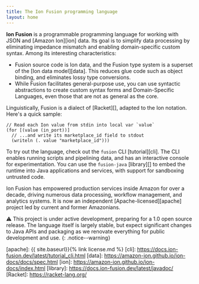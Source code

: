 ```yaml
---
title: The Ion Fusion programming language
layout: home
---
```


**Ion Fusion** is a programmable programming language for working with JSON and [Amazon Ion][ion]
data. Its goal is to simplify data processing by eliminating impedance mismatch and enabling
domain-specific custom syntax. Among its interesting characteristics:

* Fusion source code is Ion data, and the Fusion type system is a superset of the
  [Ion data model][data]. This reduces glue code such as object binding, and eliminates lossy type
  conversions.
* While Fusion facilitates general-purpose use, you can use syntactic abstractions to create custom
  syntax forms and Domain-Specific Languages, even those that are not as general as the core.

Linguistically, Fusion is a dialect of [Racket][], adapted to the Ion notation. Here's a quick
sample:

```
// Read each Ion value from stdin into local var `value`
(for [(value (in_port))]
  // ...and write its marketplace_id field to stdout
  (writeln (. value "marketplace_id")))
```

To try out the language, check out the `fusion` CLI [tutorial][cli]. The CLI 
enables running scripts and pipelining data, and has an interactive console for
experimentation. You can use the `fusion-java` [library][] to embed the runtime
into Java applications and services, with support for sandboxing untrusted code.

Ion Fusion has empowered production services inside Amazon for over a decade, driving
numerous data processing, workflow management, and analytics systems. It is now an independent 
[Apache-licensed][apache] project led by current and former Amazonians.

⚠️ This project is under active development, preparing for a 1.0 open source release. The language
itself is largely stable, but expect significant changes to Java APIs and packaging as we renovate 
everything for public development and use.
{: .notice--warning}


[apache]: {{ site.baseurl}}{% link license.md %}
[cli]:    https://docs.ion-fusion.dev/latest/tutorial_cli.html
[data]:   https://amazon-ion.github.io/ion-docs/docs/spec.html
[ion]:    https://amazon-ion.github.io/ion-docs/index.html
[library]: https://docs.ion-fusion.dev/latest/javadoc/
[Racket]: https://racket-lang.org/
